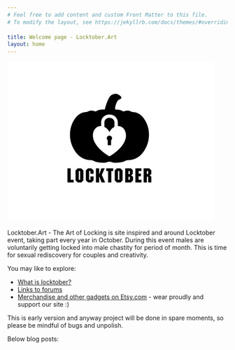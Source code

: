 ```yaml
---
# Feel free to add content and custom Front Matter to this file.
# To modify the layout, see https://jekyllrb.com/docs/themes/#overriding-theme-defaults

title: Welcome page - Locktober.Art
layout: home
---
```


<!-- https://stackoverflow.com/a/56389504 -->
<script>
    if(sessionStorage.getItem('showAlert') != "false"){
        alert("WARNING! Adult Language and Content! The following is intended for 
immature adults only. Viewer Discretion is Advised.");
        sessionStorage.setItem('showAlert', "false");
    }
</script>

![Locktober pumpkin logo](/assets/img/2020/Locktober_logo_pumpkin.jpg)

Locktober.Art - The Art of Locking is site inspired and around Locktober event, taking part every year in October. During this event males are voluntarily getting locked into male chastity for period of month. This is time for sexual rediscovery for couples and creativity.

You may like to explore:

* [What is locktober?](/locktober.html)
* [Links to forums](resources/links/forums.html)
* [Merchandise and other gadgets on Etsy.com](https://www.etsy.com/shop/locktober) - wear proudly and support our site :)

This is early version and anyway project will be done in spare moments, so please be mindful of bugs and unpolish.

Below blog posts:
